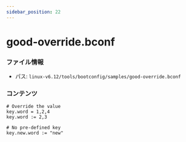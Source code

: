 ```yaml
---
sidebar_position: 22
---
```

# good-override.bconf

### ファイル情報

- パス: `linux-v6.12/tools/bootconfig/samples/good-override.bconf`

### コンテンツ

```bconf
# Override the value
key.word = 1,2,4
key.word := 2,3

# No pre-defined key
key.new.word := "new"

```
